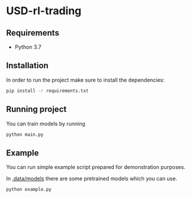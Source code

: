 # USD-rl-trading

## Requirements

- Python 3.7

## Installation

In order to run the project make sure to install the dependencies:

```bash
pip install -r requirements.txt
```

## Running project

You can train models by running

```bash
python main.py
```

## Example

You can run simple example script prepared for demonstration purposes. 

In [.data/models](.data/models) there are some pretrained models which you can use.

```bash
python example.py
```
